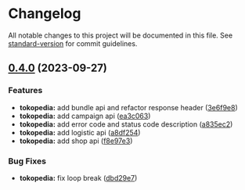 # Changelog

All notable changes to this project will be documented in this file. See [standard-version](https://github.com/conventional-changelog/standard-version) for commit guidelines.

## [0.4.0](https://github.com/mokkapps/changelog-generator-demo/compare/v0.3.0...v0.4.0) (2023-09-27)


### Features

* **tokopedia:** add bundle api and refactor response header ([3e6f9e8](https://github.com/mokkapps/changelog-generator-demo/commits/3e6f9e85d50a650cd40b1fbfb7793d25de3483db))
* **tokopedia:** add campaign api ([ea3c063](https://github.com/mokkapps/changelog-generator-demo/commits/ea3c06312e58a03c003295f85deb490c5ee1d4f3))
* **tokopedia:** add error code and status code description ([a835ec2](https://github.com/mokkapps/changelog-generator-demo/commits/a835ec253e302ee9de76696a4069c6f3552bd347))
* **tokopedia:** add logistic api ([a8df254](https://github.com/mokkapps/changelog-generator-demo/commits/a8df25453d9a46cfd1be3534844f483a2246efd3))
* **tokopedia:** add shop api ([f8e97e3](https://github.com/mokkapps/changelog-generator-demo/commits/f8e97e3c79babac2bf1564e4e8b995b79a76a644))


### Bug Fixes

* **tokopedia:** fix loop break ([dbd29e7](https://github.com/mokkapps/changelog-generator-demo/commits/dbd29e7f805d4d93bc70eab7752d76c0a55ecd40))

